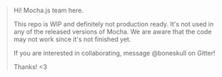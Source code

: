 > Hi! Mocha.js team here.
>
> This repo is WIP and definitely not production ready. It's not used in any of
> the released versions of Mocha. We are aware that the code may not work since
> it's not finished yet.
>
> If you are interested in collaborating, message @boneskull on Gitter!
>
> Thanks! <3
